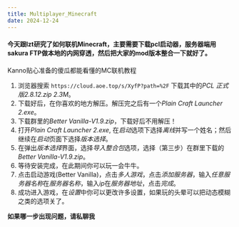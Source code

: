 ```yaml
---
title: Multiplayer_Minecraft
date: 2024-12-24
---
```


#### 今天跟lzt研究了如何联机Minecraft，主要需要下载pcl启动器，服务器端用sakura FTP做本地的内网穿透，然后把大家的mod版本整合一下就好了。

Kanno贴心准备的傻瓜都能看懂的MC联机教程

1. 浏览器搜索 `https://cloud.aoe.top/s/XyfP?path=%2F`  下载其中的*PCL 正式版2.8.12.zip 2.3M*。
2. 下载好后，在你喜欢的地方解压。解压完之后有一个*Plain Craft Launcher 2.exe*。
3. 下载群里的*Better Vanilla-V1.9.zip*，下载好后不用解压！
4. 打开*Plain Craft Launcher 2.exe*, 在*启动*选项下选择*离线*并写一个姓名；然后继续在*启动*页面下选择*版本选择*。
5. 在弹出*版本选择*界面，选择*导入整合包*选项，选择（第三步）在群里下载的*Better Vanilla-V1.9.zip*。
6. 等待安装完成，在此期间你可以玩一会牛牛。
7. 点击启动游戏(Better Vanilla)，点击*多人游戏*，点击*添加服务器*，输入*任意服务器名称*在*服务器名称*，输入*ip*在*服务器地址*，点击*完成*。
8. 成功进入游戏，在*设置*中你可以更改许多设置，如果玩的头晕可以把动态模糊之类的选项关了。

**如果哪一步出现问题，请私聊我**